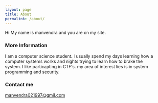 ```yaml
---
layout: page
title: About
permalink: /about/
---
```


Hi My name is manvendra and you are on my site.

### More Information

I am a computer science student. I usually spend my days learning how a computer systems works and nights trying to learn how to brake the system. I like particapting in CTF's. my area of interest lies is in system programming and security.

### Contact me

[manvendra021997@gmil.com](mailto:manvendra021997@gmail.com)
